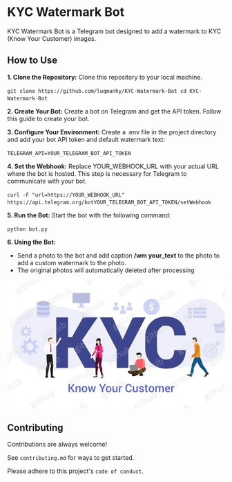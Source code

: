 
# KYC Watermark Bot

KYC Watermark Bot is a Telegram bot designed to add a watermark to KYC (Know Your Customer) images. 


## How to Use
**1. Clone the Repository:** Clone this repository to your local machine.

``git clone https://github.com/luqmanhy/KYC-Watermark-Bot
cd KYC-Watermark-Bot``

**2. Create Your Bot:** Create a bot on Telegram and get the API token. Follow this guide to create your bot.

**3. Configure Your Environment:** Create a .env file in the project directory and add your bot API token and default watermark text:

``TELEGRAM_API=YOUR_TELEGRAM_BOT_API_TOKEN``


**4. Set the Webhook:** Replace YOUR_WEBHOOK_URL with your actual URL where the bot is hosted. This step is necessary for Telegram to communicate with your bot.


``curl -F "url=https://YOUR_WEBHOOK_URL" https://api.telegram.org/botYOUR_TELEGRAM_BOT_API_TOKEN/setWebhook``

**5. Run the Bot:** Start the bot with the following command:

``python bot.py``

**6. Using the Bot:**
- Send a photo to the bot and add caption **/wm your_text** to the photo to add a custom watermark to the photo.
- The original photos will automatically deleted after processing

![alt text](https://github.com/luqmanhy/KYC-Watermark-Bot/blob/main/kyc-example.jpg?raw=true)

## Contributing

Contributions are always welcome!

See `contributing.md` for ways to get started.

Please adhere to this project's `code of conduct`.

